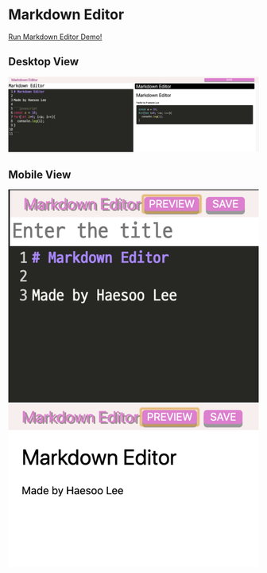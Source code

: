 # Markdown Editor
[Run Markdown Editor Demo!](https://haesoo-markdowneditor.netlify.app)

## Desktop View

![Desktop View](/src/images/desktop.png)

## Mobile View

![Mobile View](/src/images/mobile.png)
![Mobile View](/src/images/mobile2.png)
